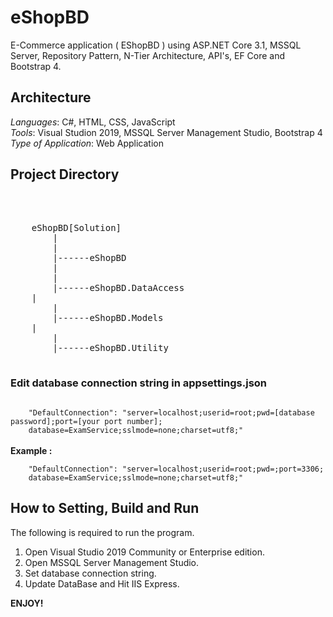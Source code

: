 # eShopBD
E-Commerce application ( EShopBD ) using ASP.NET Core 3.1, MSSQL Server, Repository Pattern, N-Tier Architecture, API's, EF
Core and Bootstrap 4.

## Architecture
*Languages*: C#, HTML, CSS, JavaScript <br />
*Tools*: Visual Studion 2019, MSSQL Server Management Studio, Bootstrap 4<br />
*Type of Application*: Web Application <br />

## Project Directory
<br />
<pre> 
	eShopBD[Solution]
		|
		|
		|------eShopBD
		|	
		|
		|------eShopBD.DataAccess
    |	
		|
		|------eShopBD.Models
    |	
		|
		|------eShopBD.Utility
				
</pre>

<h3> Edit database connection string in appsettings.json </h3>
<code> 
	"DefaultConnection": "server=localhost;userid=root;pwd=[database password];port=[your port number];
	database=ExamService;sslmode=none;charset=utf8;" 
</code>
<br /> <b> Example :</b> <br />
<code> 
	"DefaultConnection": "server=localhost;userid=root;pwd=;port=3306;
	database=ExamService;sslmode=none;charset=utf8;" 
</code>

## How to Setting, Build and Run
The following is required to run the program.
1. Open Visual Studio 2019 Community or Enterprise edition.
2. Open MSSQL Server Management Studio.
3. Set database connection string.
4. Update DataBase and Hit IIS Express.

**ENJOY!**
